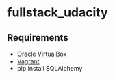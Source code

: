 # fullstack_udacity

## Requirements
* [Oracle VirtualBox](https://www.virtualbox.org/wiki/Downloads)
* [Vagrant](https://www.vagrantup.com/downloads)
* pip install SQLAlchemy

